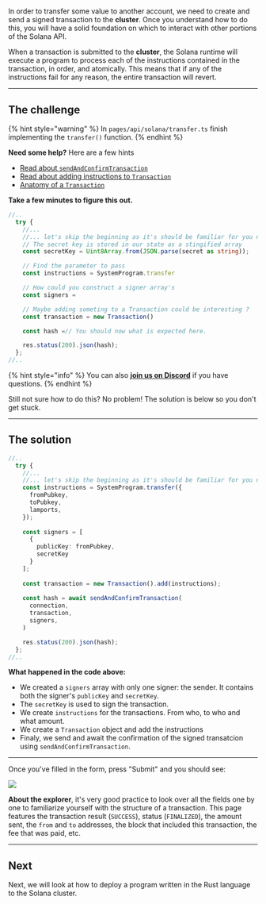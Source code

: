 # 

In order to transfer some value to another account, we need to create and send a signed transaction to the **cluster**. Once you understand how to do this, you will have a solid foundation on which to interact with other portions of the Solana API.

When a transaction is submitted to the **cluster**, the Solana runtime will execute a program to process each of the instructions contained in the transaction, in order, and atomically. This means that if any of the instructions fail for any reason, the entire transaction will revert. 

----------------------------------

## The challenge

{% hint style="warning" %}
In `pages/api/solana/transfer.ts` finish implementing the `transfer()` function.
{% endhint %}

**Need some help?** Here are a few hints

* [Read about `sendAndConfirmTransaction`](https://solana-labs.github.io/solana-web3.js/modules.html#sendAndConfirmTransaction)  
* [Read about adding instructions to `Transaction`](https://solana-labs.github.io/solana-web3.js/classes/Transaction.html#add)  
* [Anatomy of a `Transaction`](https://docs.solana.com/developing/programming-model/transactions)

**Take a few minutes to figure this out.**

```typescript
//..
  try {
    //...
    //... let's skip the beginning as it's should be familiar for you now.
    // The secret key is stored in our state as a stingified array
    const secretKey = Uint8Array.from(JSON.parse(secret as string));

    // Find the parameter to pass  
    const instructions = SystemProgram.transfer

    // How could you construct a signer array's
    const signers = 

    // Maybe adding someting to a Transaction could be interesting ?
    const transaction = new Transaction()

    const hash =// You should now what is expected here.

    res.status(200).json(hash);
  };
//..
```

{% hint style="info" %}
You can also [**join us on Discord**](https://discord.gg/fszyM7K) if you have questions.
{% endhint %}

Still not sure how to do this? No problem! The solution is below so you don't get stuck.

----------------------------------

## The solution

```typescript
//..
  try {
    //...
    //... let's skip the beginning as it's should be familiar for you now.
    const instructions = SystemProgram.transfer({
      fromPubkey,
      toPubkey,
      lamports,
    });
    
    const signers = [
      {
        publicKey: fromPubkey,
        secretKey
      }
    ];
    
    const transaction = new Transaction().add(instructions);
    
    const hash = await sendAndConfirmTransaction(
      connection,
      transaction,
      signers,
    )

    res.status(200).json(hash);
  };
//..
```

**What happened in the code above:**

* We created a `signers` array with only one signer: the sender. It contains both the signer's `publicKey` and `secretKey`. 
* The `secretKey` is used to sign the transaction. 
* We create `instructions` for the transactions. From who, to who and what amount.
* We create a `Transaction` object and add the instructions
* Finaly, we send and await the confirmation of the signed transatcion using `sendAndConfirmTransaction`.
----------------------------------

Once you've filled in the form, press "Submit" and you should see:

![](../assets/solana-transfer-01.png)


**About the explorer**, it's very good practice to look over all the fields one by one to familiarize yourself with the structure of a transaction. This page features the transaction result (`SUCCESS`), status (`FINALIZED`), the amount sent, the `from` and `to` addresses, the block that included this transaction, the fee that was paid, etc.

----------------------------------

## Next

Next, we will look at how to deploy a program written in the Rust language to the Solana cluster.
